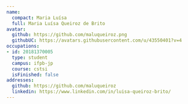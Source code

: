 ```yaml
---
name:
  compact: Maria Luísa
  full: Maria Luísa Queiroz de Brito
avatar:
  github: https://github.com/maluqueiroz.png
  githubUC: https://avatars.githubusercontent.com/u/43550401?v=4
occupations:
- id: 20181370005
  type: student
  campus: ifpb-jp
  course: cstsi
  isFinished: false
addresses:
  github: https://github.com/maluqueiroz
  linkedin: https://www.linkedin.com/in/luisa-queiroz-brito/
---
```

